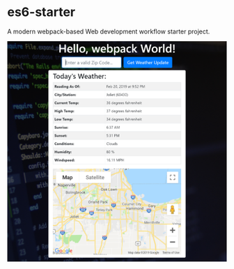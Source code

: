 # es6-starter
A modern webpack-based Web development workflow starter project.

![Starter Page](es6-starter.png)
